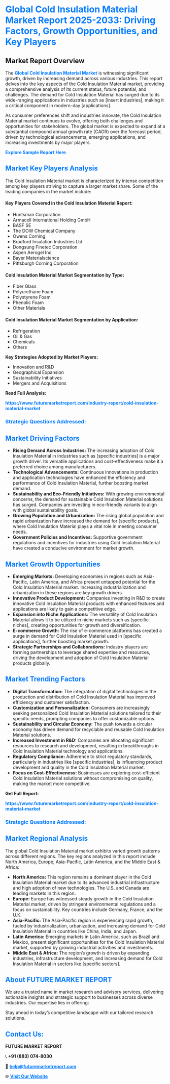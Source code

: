 <h1 style="color: #007BFF;">Global Cold Insulation Material Market Report 2025-2033: Driving Factors, Growth Opportunities, and Key Players</h1>

<section id="overview">
<h2>Market Report Overview</h2>
<p>The <a href="https://www.futuremarketreport.com/industry-report/cold-insulation-material-market" style="color: #007BFF; text-decoration: none;"><strong>Global Cold Insulation Material Market</strong></a> is witnessing significant growth, driven by increasing demand across various industries. This report delves into the key aspects of the Cold Insulation Material market, providing a comprehensive analysis of its current status, future potential, and challenges. The demand for Cold Insulation Material has surged due to its wide-ranging applications in industries such as [insert industries], making it a critical component in modern-day [applications].</p>
<p>As consumer preferences shift and industries innovate, the Cold Insulation Material market continues to evolve, offering both challenges and opportunities for stakeholders. The global market is expected to expand at a substantial compound annual growth rate (CAGR) over the forecast period, driven by technological advancements, emerging applications, and increasing investments by major players.</p>
</section>

<section id="overview">
<p><a href="https://www.futuremarketreport.com/request-sample/reportId=103659" style="color: #007BFF; text-decoration: none;"><strong>Explore Sample Report Here</strong></a></p>
</section>

<section id="key-players">
<h2 style="color: #007BFF;">Market Key Players Analysis</h2>
<p>The Cold Insulation Material market is characterized by intense competition among key players striving to capture a larger market share. Some of the leading companies in the market include:</p>
<h4>Key Players Covered in the Cold Insulation Material Report:</h4>
<ul><li>Huntsman Corporation</li><li>Armacell International Holding GmbH</li><li>BASF SE</li><li>The DOW Chemical Company</li><li>Owens Corning</li><li>Bradford Insulation Industries Ltd</li><li>Dongsung Finetec Corporation</li><li>Aspen Aerogel Inc.</li><li>Bayer Materialscience</li><li>Pittsburgh Corning Corporation</li></ul>
<h4>Cold Insulation Material Market Segmentation by Type:</h4>
<ul><li>Fiber Glass</li><li>Polyurethane Foam</li><li>Polystyrene Foam</li><li>Phenolic Foam</li><li>Other Materials</li></ul>

<h4>Cold Insulation Material Market Segmentation by Application:</h4>
<ul><li>Refrigeration</li><li>Oil &amp; Gas</li><li>Chemicals</li><li>Others</li></ul>
<p><strong>Key Strategies Adopted by Market Players:</strong></p>
<ul>
<li>Innovation and R&D</li>
<li>Geographical Expansion</li>
<li>Sustainability Initiatives</li>
<li>Mergers and Acquisitions</li>
</ul>
</section>

<section>
<p><strong>Read Full Analysis: </strong></p><a href="https://www.futuremarketreport.com/industry-report/cold-insulation-material-market" style="color: #007BFF; text-decoration: none;"><strong>https://www.futuremarketreport.com/industry-report/cold-insulation-material-market</strong></a>
<h3 style="color: #007BFF;">Strategic Questions Addressed:</h3>
</section>

<section id="driving-factors">
<h2 style="color: #007BFF;">Market Driving Factors</h2>
<ul>
<li><strong>Rising Demand Across Industries:</strong> The increasing adoption of Cold Insulation Material in industries such as [specific industries] is a major growth driver. Its versatile applications and cost-effectiveness make it a preferred choice among manufacturers.</li>
<li><strong>Technological Advancements:</strong> Continuous innovations in production and application technologies have enhanced the efficiency and performance of Cold Insulation Material, further boosting market demand.</li>
<li><strong>Sustainability and Eco-Friendly Initiatives:</strong> With growing environmental concerns, the demand for sustainable Cold Insulation Material solutions has surged. Companies are investing in eco-friendly variants to align with global sustainability goals.</li>
<li><strong>Growing Population and Urbanization:</strong> The rising global population and rapid urbanization have increased the demand for [specific products], where Cold Insulation Material plays a vital role in meeting consumer needs.</li>
<li><strong>Government Policies and Incentives:</strong> Supportive government regulations and incentives for industries using Cold Insulation Material have created a conducive environment for market growth.</li>
</ul>
</section>

<section id="growth-opportunities">
<h2 style="color: #007BFF;">Market Growth Opportunities</h2>
<ul>
<li><strong>Emerging Markets:</strong> Developing economies in regions such as Asia-Pacific, Latin America, and Africa present untapped potential for the Cold Insulation Material market. Increasing industrialization and urbanization in these regions are key growth drivers.</li>
<li><strong>Innovative Product Development:</strong> Companies investing in R&D to create innovative Cold Insulation Material products with enhanced features and applications are likely to gain a competitive edge.</li>
<li><strong>Expansion into Niche Applications:</strong> The versatility of Cold Insulation Material allows it to be utilized in niche markets such as [specific niches], creating opportunities for growth and diversification.</li>
<li><strong>E-commerce Growth:</strong> The rise of e-commerce platforms has created a surge in demand for Cold Insulation Material used in [specific applications], further boosting market growth.</li>
<li><strong>Strategic Partnerships and Collaborations:</strong> Industry players are forming partnerships to leverage shared expertise and resources, driving the development and adoption of Cold Insulation Material products globally.</li>
</ul>
</section>

<section id="trending-factors">
<h2 style="color: #007BFF;">Market Trending Factors</h2>
<ul>
<li><strong>Digital Transformation:</strong> The integration of digital technologies in the production and distribution of Cold Insulation Material has improved efficiency and customer satisfaction.</li>
<li><strong>Customization and Personalization:</strong> Consumers are increasingly seeking personalized Cold Insulation Material solutions tailored to their specific needs, prompting companies to offer customizable options.</li>
<li><strong>Sustainability and Circular Economy:</strong> The push towards a circular economy has driven demand for recyclable and reusable Cold Insulation Material solutions.</li>
<li><strong>Increased Investment in R&D:</strong> Companies are allocating significant resources to research and development, resulting in breakthroughs in Cold Insulation Material technology and applications.</li>
<li><strong>Regulatory Compliance:</strong> Adherence to strict regulatory standards, particularly in industries like [specific industries], is influencing product development and quality in the Cold Insulation Material market.</li>
<li><strong>Focus on Cost-Effectiveness:</strong> Businesses are exploring cost-efficient Cold Insulation Material solutions without compromising on quality, making the market more competitive.</li>
</ul>
</section>

<section>
<p><strong>Get Full Report: </strong></p><a href="https://www.futuremarketreport.com/industry-report/cold-insulation-material-market" style="color: #007BFF; text-decoration: none;"><strong>https://www.futuremarketreport.com/industry-report/cold-insulation-material-market</strong></a>
<h3 style="color: #007BFF;">Strategic Questions Addressed:</h3>
</section>


<section id="regional-analysis">
<h2 style="color: #007BFF;">Market Regional Analysis</h2>
<p>The global Cold Insulation Material market exhibits varied growth patterns across different regions. The key regions analyzed in this report include North America, Europe, Asia-Pacific, Latin America, and the Middle East & Africa:</p>
<ul>
<li><strong>North America:</strong> This region remains a dominant player in the Cold Insulation Material market due to its advanced industrial infrastructure and high adoption of new technologies. The U.S. and Canada are leading markets in this region.</li>
<li><strong>Europe:</strong> Europe has witnessed steady growth in the Cold Insulation Material market, driven by stringent environmental regulations and a focus on sustainability. Key countries include Germany, France, and the U.K.</li>
<li><strong>Asia-Pacific:</strong> The Asia-Pacific region is experiencing rapid growth, fueled by industrialization, urbanization, and increasing demand for Cold Insulation Material in countries like China, India, and Japan.</li>
<li><strong>Latin America:</strong> Emerging markets in Latin America, such as Brazil and Mexico, present significant opportunities for the Cold Insulation Material market, supported by growing industrial activities and investments.</li>
<li><strong>Middle East & Africa:</strong> The region’s growth is driven by expanding industries, infrastructure development, and increasing demand for Cold Insulation Material in sectors like [specific sectors].</li>
</ul>
</section>

<footer>
<h2 style="color: #007BFF;">About FUTURE MARKET REPORT</h2>
<p>We are a trusted name in market research and advisory services, delivering actionable insights and strategic support to businesses across diverse industries. Our expertise lies in offering:</p>

<p>Stay ahead in today’s competitive landscape with our tailored research solutions.</p>

<h2 style="color: #007BFF;">Contact Us:</h2>
<p><strong>FUTURE MARKET REPORT</strong></p>
<p>📞 <strong>+91 (883) 074-8030</strong></p>
<p>📧 <strong><a href="mailto:help@futuremarketreport.com" style="color: #007BFF;">help@futuremarketreport.com</a></strong></p>
<p>🌐 <strong><a href="https://www.futuremarketreport.com/" style="color: #007BFF;">Visit Our Website</a></strong></p>
</footer>